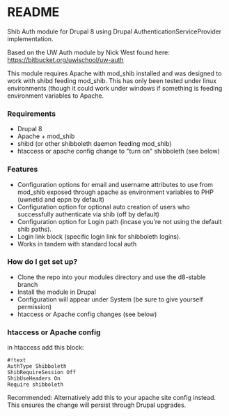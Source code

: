 # README #

Shib Auth module for Drupal 8 using Drupal AuthenticationServiceProvider implementation. 

Based on the UW Auth module by Nick West found here: https://bitbucket.org/uwischool/uw-auth

This module requires Apache with mod_shib installed and was designed to work with shibd feeding mod_shib. This has only been tested under linux environments (though it could work under windows if something is feeding environment variables to Apache.

### Requirements ###

* Drupal 8
* Apache + mod_shib
* shibd (or other shibboleth daemon feeding mod_shib)
* htaccess or apache config change to "turn on" shibboleth (see below)


### Features ###

* Configuration options for email and username attributes to use from mod_shib exposed through apache as environment variables to PHP (uwnetid and eppn by default)
* Configuration option for optional auto creation of users who successfully authenticate via shib (off by default)
* Configuration option for Login path (incase you’re not using the default shib paths).
* Login link block (specific login link for shibboleth logins).
* Works in tandem with standard local auth


### How do I get set up? ###

* Clone the repo into your modules directory and use the d8-stable branch
* Install the module in Drupal 
* Configuration will appear under System (be sure to give yourself permission)
* htaccess or Apache config changes (see below)


### htaccess or Apache config ###

in htaccess add this block:

```
#!text
AuthType Shibboleth
ShibRequireSession Off
ShibUseHeaders On
Require shibboleth
```

Recommended: Alternatively add this to your apache site config instead. This ensures the change will persist through Drupal upgrades.
